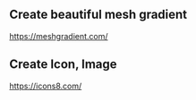 ## Create beautiful mesh gradient

https://meshgradient.com/

## Create Icon, Image

https://icons8.com/
